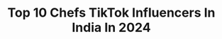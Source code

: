 ---
title: Top 10 Chefs TikTok Influencers In India In 2024
description: >-
  Find top chefs TikTok influencers in India in 2024. Most popular hashtags: #tiktokchef #tiktok #foryou #foryoupage.
platform: TikTok
hits: 89
text_top: See the best TikTok accounts on inBeat.
text_bottom: Our platform has 89 TikTok influencers like this in India for you to connect with.
profiles:
  - username: "rahul.arora.1982"
    fullname: >-
      Rahul Arora
    bio: >-
      Chef, entrepreneur from kolkata, #BitchyBawarchi #chub #bear 😍😍❤️❤️ #punjabi
    location: "India"
    followers: 2967
    engagement: 2447
    commentsToLikes: 0.320726
    id: ckcjg5p6rbfrk0j234y1zc4hh
    verified: false
    hashtags: "#foryou, #viral, #duet, #dance"
  - username: "binulal_achuz"
    fullname: >-
      Binulal Achuz 
    bio: >-
      💕💕💕അമ്മ 💕💕💕 😍_Chef_Life_😍 UK - United Kochi 💪💖
    location: "India"
    followers: 3948
    engagement: 2893
    commentsToLikes: 0.019499
    id: ckbqlohkg6syw0j23kalw2qzq
    verified: false
    hashtags: "#malayalam, #love, #lover, #happybirthday"
  - username: "chefkelvincheung"
    fullname: >-
      Kelvin Cheung
    bio: >-
      Husband. Father. Chef. @chefkelvincheung on Instagram Toronto + Vegas.
    location: "India"
    followers: 12800
    engagement: 552
    commentsToLikes: 0.023988
    id: cka0x4nrz5ic60i78dqweoclk
    verified: true
    hashtags: "#chef, #diy, #bodhibites, #foryourpage"
  - username: "bihari_babu"
    fullname: >-
      BBcreation 🍛
    bio: >-
      FoodCreator Insta chef_bihari_babu BihariBabu.creation@gmail.com 10-11PM Live
    location: "India"
    followers: 482400
    engagement: 519
    commentsToLikes: 0.009680
    id: ck999sfq4e09j0j7836pcp7oy
    verified: true
    hashtags: "#whatieatinaday, #bbcreation, #healthyrecipes, #theyofood"
  - username: "shahmisba"
    fullname: >-
      Shah Misba
    bio: >-
      KHWAJA ki deewani♥️ #medico💊💉 #futuredoctor👩 #chef👩‍🍳 insta@moms_kitchennnn
    location: "India"
    followers: 7702
    engagement: 1278
    commentsToLikes: 0.015745
    id: ckbqi2exz3cx60j23lc0f2qd6
    verified: false
    hashtags: "#piya, #chahnewale, #tiktokindia, #khwajaji"
  - username: "mannu81144"
    fullname: >-
      mannu
    bio: >-
      I am cooking chef master
    location: "India"
    followers: 49100
    engagement: 1015
    commentsToLikes: 0.002550
    id: ckcju454tim0r0j23hc87ddae
    verified: false
    hashtags: "#handwashchallenge, #modi, #namo, #detol"
  - username: "khanasajana"
    fullname: >-
      khana sajana
    bio: >-
      Chef by passion, not by profession #1 min. recipe 
    location: "India"
    followers: 404300
    engagement: 330
    commentsToLikes: 0.010196
    id: ck9pmib8e9nm90j78lcf7c1za
    verified: true
    hashtags: "#tiktokchef, #easyrecipes, #3ingredientsrecipes, #khanasajana"
  - username: "shivzote"
    fullname: >-
      Lordofshiv
    bio: >-
      Uttrakhandi boy 😎 Love photography 📸 Chef 👦 Follow me on insta ; @lordofshiv
    location: "India"
    followers: 58500
    engagement: 636
    commentsToLikes: 0.028034
    id: cka0xst298eux0i781p66tqcm
    verified: false
    hashtags: "#lockdown, #husbandwifelove, #viral, #tiktok"
  - username: "rachananarayanankutty"
    fullname: >-
      rachnanarayanankutty
    bio: >-
      Actor/Dancer/Choreographer/human with lots of love/a little chef/ plant lover
    location: "India"
    followers: 42200
    engagement: 815
    commentsToLikes: 0.000000
    id: ckbqnzuru8u6o0j23nw5efry2
    verified: false
    hashtags: "#classicalversion, #tiktok, #rachananarayanankutty, #enthappocheyya"
  - username: "khansamabykg"
    fullname: >-
      Khansamabykg
    bio: >-
      Wnt 2 bcm own kind 👩🏻‍🍳 Bcz A chef hs to B responsible for D soul of D food 🥘
    location: "India"
    followers: 183100
    engagement: 282
    commentsToLikes: 0.010439
    id: ckbffusewata00j231zgtpxrj
    verified: false
    hashtags: "#fullvideo, #biryani, #tiktokindia, #easyrecipe"
---